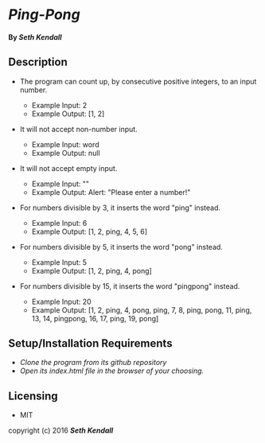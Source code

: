 # _Ping-Pong_

#### By _Seth Kendall_

## Description

* The program can count up, by consecutive positive integers, to an input number.
  * Example Input: 2
  * Example Output: [1, 2]

* It will not accept non-number input.
  * Example Input: word
  * Example Output: null

* It will not accept empty input.
  * Example Input: ""
  * Example Output: Alert: "Please enter a number!" 

* For numbers divisible by 3, it inserts the word "ping" instead.
  * Example Input: 6
  * Example Output: [1, 2, ping, 4, 5, 6]

* For numbers divisible by 5, it inserts the word "pong" instead.
  * Example Input: 5
  * Example Output: [1, 2, ping, 4, pong]

* For numbers divisible by 15, it inserts the word "pingpong" instead.
  * Example Input: 20
  * Example Output: [1, 2, ping, 4, pong, ping, 7, 8, ping, pong, 11, ping, 13, 14, pingpong, 16, 17, ping, 19, pong]

## Setup/Installation Requirements

* _Clone the program from its github repository_
* _Open its index.html file in the browser of your choosing._

## Licensing

* MIT

copyright (c) 2016 **_Seth Kendall_**
